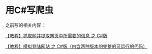 # 用C#写爬虫

之前写的相关内容：

[【教程】抓取网并提取网页中所需要的信息 之 C#版](http://www.crifan.com/crawl_website_html_and_extract_info_using_csharp)

[【教程】模拟登陆网站 之 C#版（内含两种版本的完整的可运行的代码）](http://www.crifan.com/emulate_login_website_using_csharp/)
